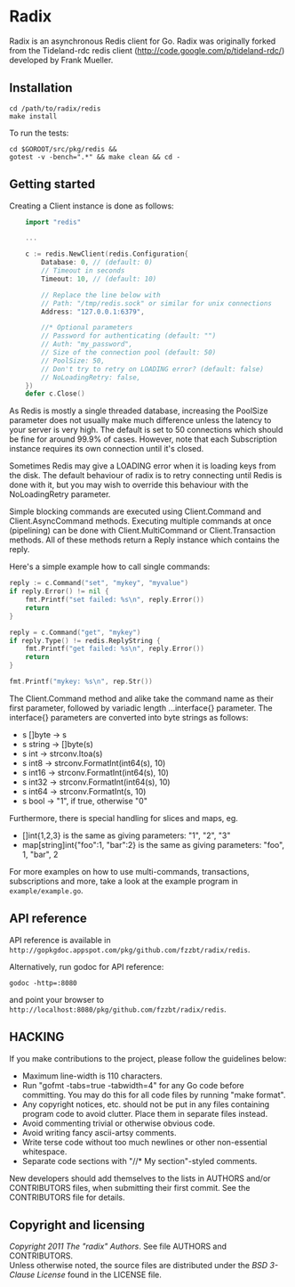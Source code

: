 Radix
=====

Radix is an asynchronous Redis client for Go.
Radix was originally forked from the Tideland-rdc redis client (http://code.google.com/p/tideland-rdc/)
developed by Frank Mueller.

## Installation

    cd /path/to/radix/redis   
    make install

To run the tests:

    cd $GOROOT/src/pkg/redis &&
    gotest -v -bench=".*" && make clean && cd -

## Getting started

Creating a Client instance is done as follows:

```go
	import "redis"

	...

	c := redis.NewClient(redis.Configuration{
		Database: 0, // (default: 0)
		// Timeout in seconds
		Timeout: 10, // (default: 10)

		// Replace the line below with
		// Path: "/tmp/redis.sock" or similar for unix connections
		Address: "127.0.0.1:6379",

		//* Optional parameters
		// Password for authenticating (default: "")
		// Auth: "my_password", 
		// Size of the connection pool (default: 50)
		// PoolSize: 50, 
		// Don't try to retry on LOADING error? (default: false)
		// NoLoadingRetry: false, 
	})
	defer c.Close()
```

As Redis is mostly a single threaded database, increasing the PoolSize parameter does not usually make
much difference unless the latency to your server is very high. 
The default is set to 50 connections which should be fine for around 99.9% of cases.
However, note that each Subscription instance requires its own connection until it's closed.

Sometimes Redis may give a LOADING error when it is loading keys from the disk.
The default behaviour of radix is to retry connecting until Redis is done with it, 
but you may wish to override this behaviour with the NoLoadingRetry parameter.

Simple blocking commands are executed using Client.Command and Client.AsyncCommand methods.
Executing multiple commands at once (pipelining) can be done with Client.MultiCommand or 
Client.Transaction methods. All of these methods return a Reply instance which contains the reply. 

Here's a simple example how to call single commands:

```go
reply := c.Command("set", "mykey", "myvalue")
if reply.Error() != nil {
	fmt.Printf("set failed: %s\n", reply.Error())
	return
}

reply = c.Command("get", "mykey")
if reply.Type() != redis.ReplyString {
	fmt.Printf("get failed: %s\n", reply.Error())
	return
}

fmt.Printf("mykey: %s\n", rep.Str())
```

The Client.Command method and alike take the command name as their first parameter, 
followed by variadic length ...interface{} parameter.
The interface{} parameters are converted into byte strings as follows:

* s []byte -> s
* s string -> []byte(s)
* s int -> strconv.Itoa(s)
* s int8 -> strconv.FormatInt(int64(s), 10)
* s int16 -> strconv.FormatInt(int64(s), 10)
* s int32 -> strconv.FormatInt(int64(s), 10)
* s int64 -> strconv.FormatInt(s, 10)
* s bool -> "1", if true, otherwise "0"

Furthermore, there is special handling for slices and maps, eg.
* []int{1,2,3} is the same as giving parameters: "1", "2", "3"
* map[string]int{"foo":1, "bar":2} is the same as giving parameters: "foo", 1, "bar", 2

For more examples on how to use multi-commands, transactions, subscriptions and more,
take a look at the example program in `example/example.go`.

## API reference

API reference is available in `http://gopkgdoc.appspot.com/pkg/github.com/fzzbt/radix/redis`.

Alternatively, run godoc for API reference:

	godoc -http=:8080

and point your browser to `http://localhost:8080/pkg/github.com/fzzbt/radix/redis`.


## HACKING

If you make contributions to the project, please follow the guidelines below:

*  Maximum line-width is 110 characters.
*  Run "gofmt -tabs=true -tabwidth=4" for any Go code before committing. 
   You may do this for all code files by running "make format".
*  Any copyright notices, etc. should not be put in any files containing program code to avoid clutter. 
   Place them in separate files instead. 
*  Avoid commenting trivial or otherwise obvious code.
*  Avoid writing fancy ascii-artsy comments. 
*  Write terse code without too much newlines or other non-essential whitespace.
*  Separate code sections with "//* My section"-styled comments.

New developers should add themselves to the lists in AUTHORS and/or CONTRIBUTORS files,
when submitting their first commit. See the CONTRIBUTORS file for details.


## Copyright and licensing

*Copyright 2011 The "radix" Authors*. See file AUTHORS and CONTRIBUTORS.  
Unless otherwise noted, the source files are distributed under the
*BSD 3-Clause License* found in the LICENSE file.
